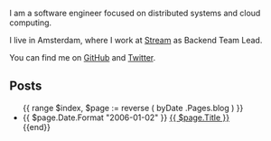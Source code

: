 <!-- {"Title": "Federico Ruggi"} -->

I am a software engineer focused on distributed systems and cloud computing.

I live in Amsterdam, where I work at [Stream](https://getstream.io) as Backend Team Lead.

You can find me on [GitHub](https://github.com/ruggi) and [Twitter](https://twitter.com/ruggif).

## Posts
<ul class="posts">
{{ range $index, $page := reverse ( byDate .Pages.blog ) }}
<li>
<span class="date">{{ $page.Date.Format "2006-01-02" }}</span>
<a href="{{ $page.Path }}">{{ $page.Title }}</a>
</li>
{{end}}
</ul>
